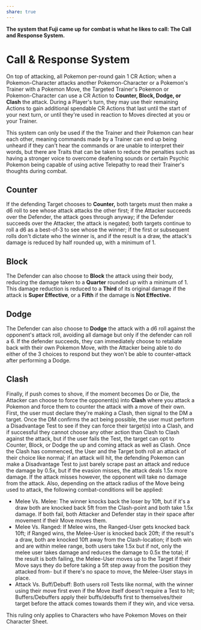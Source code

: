 ```yaml
---
share: true
---
```

**The system that Fuji came up for combat is what he likes to call: The Call and Response System.**

# Call & Response System
On top of attacking, all Pokemon per-round gain 1 CR Action; when a Pokemon-Character attacks another Pokemon-Character or a Pokemon's Trainer with a Pokemon Move, the Targeted Trainer's Pokemon or Pokemon-Character can use a CR Action to **Counter, Block, Dodge, or Clash** the attack. During a Player's turn, they may use their remaining Actions to gain additional spendable CR Actions that last until the start of your next turn, or until they're used in reaction to Moves directed at you or your Trainer.

This system can only be used if the the Trainer and their Pokemon can hear each other, meaning commands made by a Trainer can end up being unheard if they can't hear the commands or are unable to interpret their words, but there are Traits that can be taken to reduce the penalties such as having a stronger voice to overcome deafening sounds or certain Psychic Pokemon being capable of using active Telepathy to read their Trainer's thoughts during combat.

## Counter
If the defending Target chooses to **Counter,** both targets must then make a d6 roll to see whose attack attacks the other first; if the Attacker succeeds over the Defender, the attack goes through anyway; if the Defender succeeds over the Attacker, the attack is negated; both targets continue to roll a d6 as a best-of-3 to see whose the winner; if the first or subsequent rolls don't dictate who the winner is, and if the result is a draw, the attack's damage is reduced by half rounded up, with a minimum of 1.

## Block
The Defender can also choose to **Block** the attack using their body, reducing the damage taken to a **Quarter** rounded up with a minimum of 1. This damage reduction is reduced to a **Third** of its original damage if the attack is **Super Effective**, or a **Fifth** if the damage is **Not Effective.**  

## Dodge
The Defender can also choose to **Dodge** the attack with a d6 roll against the opponent's attack roll, avoiding all damage but only if the defender can roll a 6. If the defender succeeds, they can immediately choose to retaliate back with their own Pokemon Move, with the Attacker being able to do either of the 3 choices to respond but they won't be able to counter-attack after performing a Dodge.

## Clash
Finally, if push comes to shove, if the moment becomes Do or Die, the Attacker can choose to force the opponent(s) into **Clash** where you attack a Pokemon and force them to counter the attack with a move of their own. First, the user must declare they're making a Clash, then signal to the DM a target. Once the DM confirms the act being possible, the user must perform a Disadvantage Test to see if they can force their target(s) into a Clash, and if successful they cannot choose any other action than Clash to Clash against the attack, but if the user fails the Test, the target can opt to Counter, Block, or Dodge the up and coming attack as well as Clash. Once the Clash has commenced, the User and the Target both roll an attack of their choice like normal; if an attack will hit, the defending Pokemon can make a Disadvantage Test to just barely scrape past an attack and reduce the damage by 0.5x, but if the evasion misses, the attack deals 1.5x more damage. If the attack misses however, the opponent will take no damage from the attack. Also, depending on the attack radius of the Move being used to attack, the following combat-conditions will be applied:

- Melee Vs. Melee: The winner knocks back the loser by 10ft, but if it's a draw both are knocked back 5ft from the Clash-point and both take 1.5x damage. If both fail, both Attacker and Defender stay in their space after movement if their Move moves them.
- Melee Vs. Ranged: If Melee wins, the Ranged-User gets knocked back 10ft; if Ranged wins, the Melee-User is knocked back 20ft; if the result's a draw, both are knocked 10ft away from the Clash-location; if both win and are within melee range, both users take 1.5x but if not, only the melee user takes damage and reduces the damage to 0.5x the total; if the result is both failing, the Melee-User moves up to the Target if their Move says they do before taking a 5ft step away from the position they attacked from- but if there's no space to move, the Melee-User stays in place.
- Attack Vs. Buff/Debuff: Both users roll Tests like normal, with the winner using their move first even if the Move itself doesn't require a Test to hit; Buffers/Debuffers apply their buffs/debuffs first to themselves/their target before the attack comes towards them if they win, and vice versa.  


This ruling only applies to Characters who have Pokemon Moves on their Character Sheet.